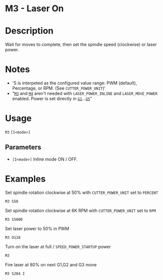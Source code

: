 # M3 - Laser On

# Description
Wait for moves to complete, then set the spindle speed (clockwise) or laser power.

# Notes
  - 'S is interpeted as the configured value range: PWM (default), Percentage, or RPM. (See `CUTTER_POWER_UNIT`)'
  - "[`M3`](/docs/gcode/M003.html) and [`M4`](/docs/gcode/M004.html) aren't needed with `LASER_POWER_INLINE` and `LASER_MOVE_POWER` enabled. Power is set directly in [`G1`](/docs/gcode/G000-G001.html)…[`G5`](/docs/gcode/G005.html)"

# Usage
`M3` `[I<mode>]`
## Parameters
- `[I<mode>]` Inline mode ON / OFF.

# Examples
Set spindle rotation clockwise at 50% with `CUTTER_POWER_UNIT` set to `PERCENT`
```
M3 S50
```

Set spindle rotation clockwise at 6K RPM with `CUTTER_POWER_UNIT` set to `RPM`
```
M3 S5000
```

Set laser power to 50% in PWM
```
M3 O128
```

Turn on the laser at full / `SPEED_POWER_STARTUP` power
```
M3
```

Fire laser at 80% on next G1,G2 and G3 move
```
M3 S204 I
```